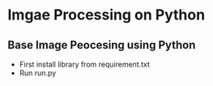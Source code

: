 # Imgae Processing on Python
## Base Image Peocesing using Python
- First install library from requirement.txt
- Run run.py
